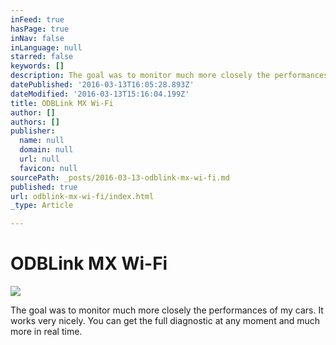 ```yaml
---
inFeed: true
hasPage: true
inNav: false
inLanguage: null
starred: false
keywords: []
description: The goal was to monitor much more closely the performances of my cars. It works very nicely. You can get the full diagnostic at any moment and much more in real time.
datePublished: '2016-03-13T16:05:28.893Z'
dateModified: '2016-03-13T15:16:04.199Z'
title: ODBLink MX Wi-Fi
author: []
authors: []
publisher:
  name: null
  domain: null
  url: null
  favicon: null
sourcePath: _posts/2016-03-13-odblink-mx-wi-fi.md
published: true
url: odblink-mx-wi-fi/index.html
_type: Article

---
```

# ODBLink MX Wi-Fi
![](https://the-grid-user-content.s3-us-west-2.amazonaws.com/1dbc712d-4e0c-4759-961a-5f5d5e8eb263.png)

The goal was to monitor much more closely the performances of my cars. It works very nicely. You can get the full diagnostic at any moment and much more in real time.